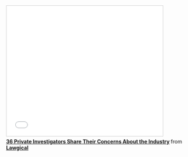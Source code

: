 <!-- njnmdoc:  title="36 PIs Share their Concerns about the Profession"  -->
<iframe src="//www.slideshare.net/slideshow/embed_code/37521662" width="427" height="356" frameborder="0" marginwidth="0" marginheight="0" scrolling="no" style="border:1px solid #CCC; border-width:1px; margin-bottom:5px; max-width: 100%;" allowfullscreen> </iframe> <div style="margin-bottom:5px"> <strong> <a href="https://www.slideshare.net/lawgical/36-private-investigators-share-their-concerns-about-the-industry-37521662" title="36 Private Investigators Share Their Concerns About the Industry" target="_blank">36 Private Investigators Share Their Concerns About the Industry</a> </strong> from <strong><a href="http://www.slideshare.net/lawgical" target="_blank">Lawgical</a></strong> </div>

